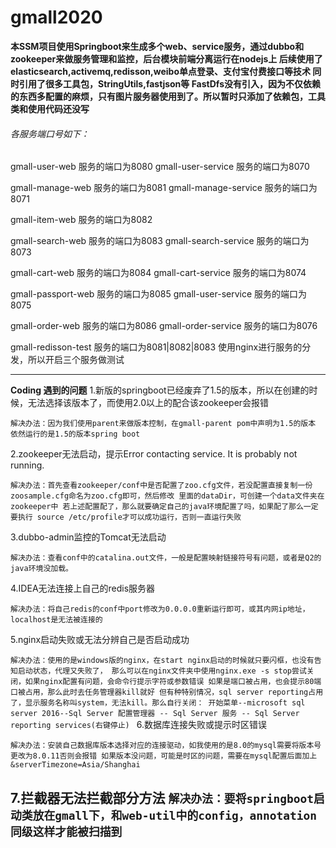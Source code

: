 # gmall2020
****本SSM项目使用Springboot来生成多个web、service服务，通过dubbo和zookeeper来做服务管理和监控，后台模块前端分离运行在nodejs上
后续使用了elasticsearch,activemq,redisson,weibo单点登录、支付宝付费接口等技术
同时引用了很多工具包，StringUtils,fastjson等
FastDfs没有引入，因为不仅依赖的东西多配置的麻烦，只有图片服务器使用到了。所以暂时只添加了依赖包，工具类和使用代码还没写****



###### 各服务端口号如下：

gmall-user-web 服务的端口为8080
gmall-user-service 服务的端口为8070

gmall-manage-web 服务的端口为8081
gmall-manage-service 服务的端口为8071

gmall-item-web 服务的端口为8082

gmall-search-web 服务的端口为8083
gmall-search-service 服务的端口为8073

gmall-cart-web 服务的端口为8084
gmall-cart-service 服务的端口为8074

gmall-passport-web 服务的端口为8085
gmall-user-service 服务的端口为8075

gmall-order-web 服务的端口为8086
gmall-order-service 服务的端口为8076

gmall-redisson-test 服务的端口为8081|8082|8083
使用nginx进行服务的分发，所以开启三个服务做测试


------------------------------------------------------------------------------------

**Coding 遇到的问题**
1.新版的springboot已经废弃了1.5的版本，所以在创建的时候，无法选择该版本了，而使用2.0以上的配合该zookeeper会报错

`解决办法：因为我们使用parent来做版本控制，在gmall-parent pom中声明为1.5的版本 依然运行的是1.5的版本spring boot`

2.zookeeper无法启动，提示Error contacting service. It is probably not running.

`解决办法：首先查看zookeeper/conf中是否配置了zoo.cfg文件，若没配置直接复制一份zoosample.cfg命名为zoo.cfg即可，然后修改
里面的dataDir，可创建一个data文件夹在zookeeper中
若上述配置配了，那么就要确定自己的java环境配置了吗，如果配了那么一定要执行 source /etc/profile才可以成功运行，否则一直运行失败`

3.dubbo-admin监控的Tomcat无法启动

`解决办法：查看conf中的catalina.out文件，一般是配置映射链接符号有问题，或者是Q2的java环境没加载。`

4.IDEA无法连接上自己的redis服务器

`解决办法：将自己redis的conf中port修改为0.0.0.0重新运行即可，或其内网ip地址，localhost是无法被连接的`

5.nginx启动失败或无法分辨自己是否启动成功

`解决办法：使用的是windows版的nginx，在start nginx启动的时候就只要闪框，也没有告知启动状态，代理又失败了，
那么可以在nginx文件夹中使用nginx.exe -s stop尝试关闭，如果nginx配置有问题，会命令行提示字符或参数错误
如果是端口被占用，也会提示80端口被占用，那么此时去任务管理器kill就好
但有种特别情况，sql server reporting占用了，显示服务名称叫system，无法kill。那么自行关闭：
开始菜单--microsoft sql server 2016--Sql Server 配置管理器 -- Sql Server 服务 -- Sql Server reporting services(右键停止)
`
6.数据库连接失败或提示时区错误

`解决办法：安装自己数据库版本选择对应的连接驱动，如我使用的是8.0的mysql需要将版本号更改为8.0.11否则会报错
如果版本没问题，可能是时区的问题，需要在mysql配置后面加上&serverTimezone=Asia/Shanghai`

7.拦截器无法拦截部分方法
`解决办法：要将springboot启动类放在gmall下，和web-util中的config，annotation同级这样才能被扫描到`
-------------------------------------------------------------------------------

